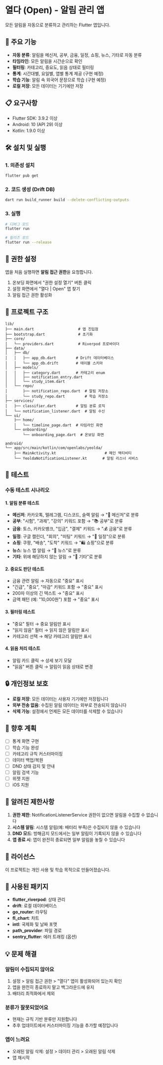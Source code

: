 # 열다 (Open) - 알림 관리 앱

모든 알림을 자동으로 분류하고 관리하는 Flutter 앱입니다.

## 🎯 주요 기능

- **자동 분류**: 알림을 메신저, 공부, 금융, 일정, 쇼핑, 뉴스, 기타로 자동 분류
- **타임라인**: 모든 알림을 시간순으로 확인
- **필터링**: 카테고리, 중요도, 읽음 상태로 필터링
- **통계**: 시간대별, 요일별, 앱별 통계 제공 (구현 예정)
- **학습 기능**: 알림 속 외국어 문장으로 학습 (구현 예정)
- **로컬 저장**: 모든 데이터는 기기에만 저장

## 📋 요구사항

- Flutter SDK: 3.9.2 이상
- Android: 10 (API 29) 이상
- Kotlin: 1.9.0 이상

## 🛠️ 설치 및 실행

### 1. 의존성 설치

```bash
flutter pub get
```

### 2. 코드 생성 (Drift DB)

```bash
dart run build_runner build --delete-conflicting-outputs
```

### 3. 실행

```bash
# 디버그 모드
flutter run

# 릴리즈 모드
flutter run --release
```

## 🔑 권한 설정

앱을 처음 실행하면 **알림 접근 권한**을 요청합니다.

1. 온보딩 화면에서 "권한 설정 열기" 버튼 클릭
2. 설정 화면에서 "열다 | Open" 앱 찾기
3. 알림 접근 권한 활성화

## 📁 프로젝트 구조

```
lib/
├── main.dart                    # 앱 진입점
├── bootstrap.dart               # 초기화
├── core/
│   └── providers.dart           # Riverpod 프로바이더
├── data/
│   ├── db/
│   │   ├── app_db.dart         # Drift 데이터베이스
│   │   └── app_db.drift        # 테이블 스키마
│   ├── models/
│   │   ├── category.dart       # 카테고리 enum
│   │   ├── notification_entry.dart
│   │   └── study_item.dart
│   └── repo/
│       ├── notification_repo.dart  # 알림 저장소
│       └── study_repo.dart         # 학습 저장소
├── services/
│   ├── classifier.dart         # 알림 분류 로직
│   └── notification_listener.dart  # 알림 수신
└── ui/
    ├── home/
    │   └── timeline_page.dart  # 타임라인 화면
    └── onboarding/
        └── onboarding_page.dart  # 온보딩 화면

android/
└── app/src/main/kotlin/com/openlabs/yeolda/
    ├── MainActivity.kt                      # 메인 액티비티
    └── YeoldaNotificationListener.kt       # 알림 리스너 서비스
```

## 🧪 테스트

### 수동 테스트 시나리오

#### 1. 알림 분류 테스트

- **메신저**: 카카오톡, 텔레그램, 디스코드, 슬랙 알림 → "💬 메신저"로 분류
- **공부**: "시험", "과제", "강의" 키워드 포함 → "📚 공부"로 분류
- **금융**: 토스, 카카오뱅크, "입금", "결제" 키워드 → "💰 금융"로 분류
- **일정**: 구글 캘린더, "회의", "미팅" 키워드 → "📅 일정"으로 분류
- **쇼핑**: 쿠팡, "배송", "도착" 키워드 → "🛍️ 쇼핑"으로 분류
- **뉴스**: 뉴스 앱 알림 → "📰 뉴스"로 분류
- **기타**: 위에 해당하지 않는 알림 → "📱 기타"로 분류

#### 2. 중요도 판단 테스트

- 금융 관련 알림 → 자동으로 "중요" 표시
- "긴급", "중요", "마감" 키워드 포함 → "중요" 표시
- 200자 이상의 긴 텍스트 → "중요" 표시
- 금액 패턴 (예: "10,000원") 포함 → "중요" 표시

#### 3. 필터링 테스트

- "중요" 필터 → 중요 알림만 표시
- "읽지 않음" 필터 → 읽지 않은 알림만 표시
- 카테고리 선택 → 해당 카테고리 알림만 표시

#### 4. 읽음 처리 테스트

- 알림 카드 클릭 → 상세 보기 모달
- "읽음" 버튼 클릭 → 알림이 읽음 상태로 변경

## 🔒 개인정보 보호

- **로컬 저장**: 모든 데이터는 사용자 기기에만 저장됩니다
- **외부 전송 없음**: 수집된 알림 데이터는 외부로 전송되지 않습니다
- **삭제 가능**: 설정에서 언제든 모든 데이터를 삭제할 수 있습니다

## 🚀 향후 계획

- [ ] 통계 화면 구현
- [ ] 학습 기능 완성
- [ ] 카테고리 규칙 커스터마이징
- [ ] 데이터 백업/복원
- [ ] DND 상태 감지 및 안내
- [ ] 알림 검색 기능
- [ ] 위젯 지원
- [ ] iOS 지원

## 🐛 알려진 제한사항

1. **권한 제한**: NotificationListenerService 권한이 없으면 알림을 수집할 수 없습니다
2. **시스템 알림**: 시스템 알림(예: 배터리 부족)은 수집되지 않을 수 있습니다
3. **DND 모드**: 방해금지 모드에서는 일부 알림이 기록되지 않을 수 있습니다
4. **앱 종료 시**: 앱이 완전히 종료되면 일부 알림을 놓칠 수 있습니다

## 📝 라이선스

이 프로젝트는 개인 사용 및 학습 목적으로 만들어졌습니다.

## 🙏 사용된 패키지

- **flutter_riverpod**: 상태 관리
- **drift**: 로컬 데이터베이스
- **go_router**: 라우팅
- **fl_chart**: 차트
- **intl**: 국제화 및 날짜 포맷
- **path_provider**: 파일 경로
- **sentry_flutter**: 에러 트래킹 (옵션)

## 💡 문제 해결

### 알림이 수집되지 않아요

1. 설정 > 알림 접근 권한 > "열다" 앱이 활성화되어 있는지 확인
2. 앱을 완전히 종료하지 말고 백그라운드에 유지
3. 배터리 최적화에서 제외

### 분류가 잘못되었어요

- 현재는 규칙 기반 분류만 지원합니다
- 추후 업데이트에서 커스터마이징 기능을 추가할 예정입니다

### 앱이 느려요

- 오래된 알림 삭제: 설정 > 데이터 관리 > 오래된 알림 삭제
- 앱 재시작
